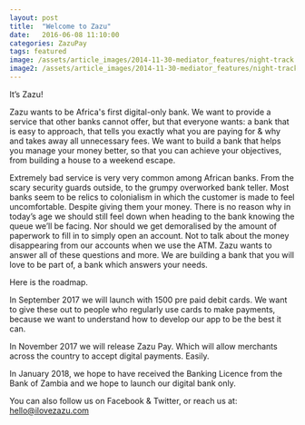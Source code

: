 ```yaml
---
layout: post
title:  "Welcome to Zazu"
date:   2016-06-08 11:10:00
categories: ZazuPay
tags: featured
image: /assets/article_images/2014-11-30-mediator_features/night-track.JPG
image2: /assets/article_images/2014-11-30-mediator_features/night-track-mobile.JPG
---
```


It’s Zazu!
 
Zazu wants to be Africa's first digital-only bank. We want to provide a service that other banks cannot offer, but that everyone wants: a bank that is easy to approach, that tells you exactly what you are paying for & why and takes away all unnecessary fees. We want to build a bank that helps you manage your money better, so that you can achieve your objectives, from building a house to a weekend escape. 
 
Extremely bad service is very very common among African banks. From the scary security guards outside, to the grumpy overworked bank teller. Most banks seem to be relics to colonialism in which the customer is made to feel uncomfortable. Despite giving them your money. There is no reason why in today’s age we should still feel down when heading to the bank knowing the queue we’ll be facing. Nor should we get demoralised by the amount of paperwork to fill in to simply open an account. Not to talk about the money disappearing from our accounts when we use the ATM. Zazu wants to answer all of these questions and more.  We are building a bank that you will love to be part of, a bank which answers your needs. 
 
Here is the roadmap. 
 
In September 2017 we will launch with 1500 pre paid debit cards. We want to give these out to people who regularly use cards to make payments, because we want to understand how to develop our app to be the best it can. 
 
In November 2017 we will release Zazu Pay. Which will allow merchants across the country to accept digital payments. Easily. 
 
In January 2018, we hope to have received the Banking Licence from the Bank of Zambia and we hope to launch our digital bank only. 
 
 
You can also follow us on Facebook & Twitter, or reach us at: hello@ilovezazu.com 
 
